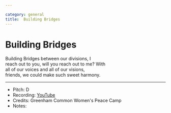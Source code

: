 ```yaml
---

category: general
title:  Building Bridges
---
```



# Building Bridges

Building Bridges between our divisions, I  
reach out to you, will you reach out to me? With  
all of our voices and all of our visions,  
friends, we could make such sweet harmony.  


---
* Pitch: D
* Recording: [YouTube](https://www.youtube.com/watch?v=1NQUMOmvCnQ)
* Credits: Greenham Common Women's Peace Camp
* Notes: 
